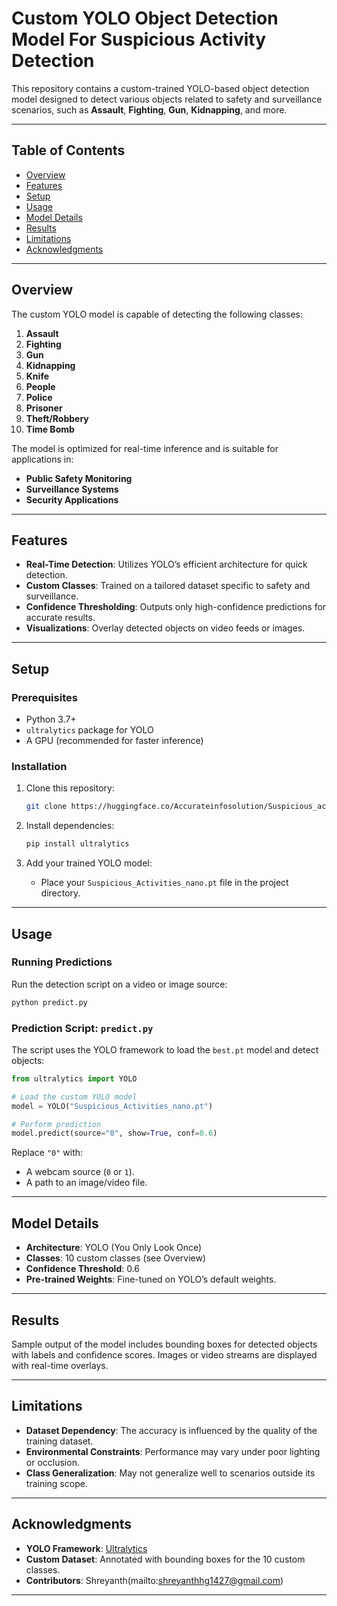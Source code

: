 
# Custom YOLO Object Detection Model For Suspicious Activity Detection

This repository contains a custom-trained YOLO-based object detection model designed to detect various objects related to safety and surveillance scenarios, such as **Assault**, **Fighting**, **Gun**, **Kidnapping**, and more.

---

## Table of Contents

- [Overview](#overview)
- [Features](#features)
- [Setup](#setup)
- [Usage](#usage)
- [Model Details](#model-details)
- [Results](#results)
- [Limitations](#limitations)
- [Acknowledgments](#acknowledgments)

---

## Overview

The custom YOLO model is capable of detecting the following classes:

1. **Assault**
2. **Fighting**
3. **Gun**
4. **Kidnapping**
5. **Knife**
6. **People**
7. **Police**
8. **Prisoner**
9. **Theft/Robbery**
10. **Time Bomb**

The model is optimized for real-time inference and is suitable for applications in:

- **Public Safety Monitoring**
- **Surveillance Systems**
- **Security Applications**

---

## Features

- **Real-Time Detection**: Utilizes YOLO’s efficient architecture for quick detection.
- **Custom Classes**: Trained on a tailored dataset specific to safety and surveillance.
- **Confidence Thresholding**: Outputs only high-confidence predictions for accurate results.
- **Visualizations**: Overlay detected objects on video feeds or images.

---

## Setup

### Prerequisites

- Python 3.7+
- `ultralytics` package for YOLO
- A GPU (recommended for faster inference)

### Installation

1. Clone this repository:
   ```bash
   git clone https://huggingface.co/Accurateinfosolution/Suspicious_activity_detection_Yolov11_Custom
   ```

2. Install dependencies:
   ```bash
   pip install ultralytics
   ```

3. Add your trained YOLO model:
   - Place your `Suspicious_Activities_nano.pt` file in the project directory.

---

## Usage

### Running Predictions

Run the detection script on a video or image source:

```bash
python predict.py
```

### Prediction Script: `predict.py`

The script uses the YOLO framework to load the `best.pt` model and detect objects:

```python
from ultralytics import YOLO

# Load the custom YOLO model
model = YOLO("Suspicious_Activities_nano.pt")

# Perform prediction
model.predict(source="0", show=True, conf=0.6)
```

Replace `"0"` with:
- A webcam source (`0` or `1`).
- A path to an image/video file.

---

## Model Details

- **Architecture**: YOLO (You Only Look Once)
- **Classes**: 10 custom classes (see Overview)
- **Confidence Threshold**: 0.6
- **Pre-trained Weights**: Fine-tuned on YOLO’s default weights.

---

## Results

Sample output of the model includes bounding boxes for detected objects with labels and confidence scores. Images or video streams are displayed with real-time overlays.

---

## Limitations

- **Dataset Dependency**: The accuracy is influenced by the quality of the training dataset.
- **Environmental Constraints**: Performance may vary under poor lighting or occlusion.
- **Class Generalization**: May not generalize well to scenarios outside its training scope.

---

## Acknowledgments

- **YOLO Framework**: [Ultralytics](https://github.com/ultralytics/ultralytics)
- **Custom Dataset**: Annotated with bounding boxes for the 10 custom classes.
- **Contributors**: Shreyanth(mailto:shreyanthhg1427@gmail.com)

---
